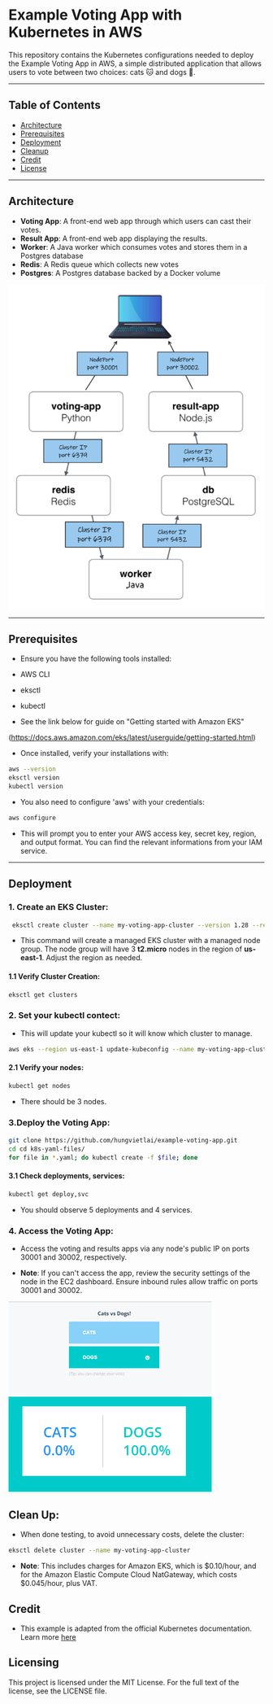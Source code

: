 # Example Voting App with Kubernetes in AWS

This repository contains the Kubernetes configurations needed to deploy the Example Voting App in AWS, a simple distributed application that allows users to vote between two choices: cats 🐱 and dogs 🐶.

---

## Table of Contents

- [Architecture](#architecture)
- [Prerequisites](#prerequisites)
- [Deployment](#deployment)
- [Cleanup](#cleanup)
- [Credit](#credit)
- [License](#license)

---

## Architecture

- **Voting App**: A front-end web app through which users can cast their votes.
- **Result App**: A front-end web app displaying the results.
- **Worker**: A Java worker which consumes votes and stores them in a Postgres database
- **Redis**: A Redis queue which collects new votes
- **Postgres**: A Postgres database backed by a Docker volume

![Architecture Diagram](https://github.com/hungvietlai/example-voting-app/blob/main/images/voting-app-architecture.png)

---

## Prerequisites

- Ensure you have the following tools installed:

- AWS CLI
- eksctl
- kubectl
- See the link below for guide on "Getting started with Amazon EKS" 

(https://docs.aws.amazon.com/eks/latest/userguide/getting-started.html)

- Once installed, verify your installations with:

```bash
aws --version
eksctl version
kubectl version
```

- You also need to configure 'aws' with your credentials:

```bash
aws configure
```
- This will prompt you to enter your AWS access key, secret key, region, and output format. You can find the relevant informations from your IAM service.

---

## Deployment

### 1. Create an EKS Cluster:

```bash
 eksctl create cluster --name my-voting-app-cluster --version 1.28 --region us-east-1 --nodegroup-name standard-workers --node-type t2.micro --nodes 3 --zones us-east-1a,us-east-1b --managed
 ```
 - This command will create a managed EKS cluster with a managed node group. The node group will have 3 **t2.micro** nodes in the region of **us-east-1**.  Adjust the region as needed.

#### 1.1 Verify Cluster Creation:

 ```bash
 eksctl get clusters
 ```
### 2. Set your **kubectl** contect:

- This will update your kubectl so it will know which cluster to manage.

```bash
aws eks --region us-east-1 update-kubeconfig --name my-voting-app-cluster
```

#### 2.1 Verify your nodes:

```bash
kubectl get nodes
```
- There should be 3 nodes.

### 3.Deploy the Voting App:

```bash
git clone https://github.com/hungvietlai/example-voting-app.git
cd cd k8s-yaml-files/
for file in *.yaml; do kubectl create -f $file; done
```
#### 3.1 Check deployments, services:

```bash
kubectl get deploy,svc
```
- You should observe 5 deployments and 4 services.

### 4. Access the Voting App:

- Access the voting and results apps via any node's public IP on ports 30001 and 30002, respectively.

- **Note**: If you can't access the app, review the security settings of the node in the EC2 dashboard. Ensure inbound rules allow traffic on ports 30001 and 30002.

<p float="left">
  <img src="https://github.com/hungvietlai/example-voting-app/blob/main/images/voting-image.png" width="400" />
  <img src="https://github.com/hungvietlai/example-voting-app/blob/main/images/result-image.png" width="400" /> 
</p>

## Clean Up:

- When done testing, to avoid unnecessary costs, delete the cluster:

```bash
eksctl delete cluster --name my-voting-app-cluster
```
- **Note**: This includes charges for Amazon EKS, which is $0.10/hour, and for the Amazon Elastic Compute Cloud NatGateway, which costs $0.045/hour, plus VAT.

## Credit

- This example is adapted from the official Kubernetes documentation. Learn more [here](https://kubernetes-bootcamp.wikitops.io/exercise-app/voting-app)

## Licensing 

This project is licensed under the MIT License. For the full text of the license, see the LICENSE file.